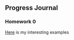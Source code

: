 ## Progress Journal

### Homework 0
[Here](spring20-sevgicanvrl/example_homework_0.html) is my interesting examples
